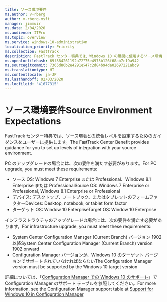 ```yaml
---
title: ソース環境要件
ms.author: v-rberg
author: v-rberg-msft
manager: jimmuir
ms.date: 2/04/2020
ms.audience: ITPro
ms.topic: overview
ms.service: windows-10-administration
localization_priority: Priority
ms.collection: FastTrack
description: FastTrack センター特典では、Windows 10 の展開に使用するソース環境との統合レベルを設定するためのガイダンスをユーザーに提供します。
ms.openlocfilehash: 69f384261192a72775e4975b126f68ab7c19a942
ms.sourcegitcommit: 7365d80b2e4291e547c2d84b94da02697221abc9
ms.translationtype: HT
ms.contentlocale: ja-JP
ms.lasthandoff: 02/03/2020
ms.locfileid: "41677315"
---
```

# <a name="source-environment-expectations"></a><span data-ttu-id="688bf-103">ソース環境要件</span><span class="sxs-lookup"><span data-stu-id="688bf-103">Source Environment Expectations</span></span>

<span data-ttu-id="688bf-104">FastTrack センター特典では、ソース環境との統合レベルを設定するためのガイダンスをユーザーに提供します。</span><span class="sxs-lookup"><span data-stu-id="688bf-104">The FastTrack Center Benefit provides guidance for you to set up levels of integration with your source environment.</span></span>
  
<span data-ttu-id="688bf-105">PC のアップグレードの場合には、次の要件を満たす必要があります。</span><span class="sxs-lookup"><span data-stu-id="688bf-105">For PC upgrade, you must meet these requirements:</span></span>

- <span data-ttu-id="688bf-106">ソース OS: Windows 7 Enterprise または Professional、Windows 8.1 Enterprise または Professional</span><span class="sxs-lookup"><span data-stu-id="688bf-106">Source OS: Windows 7 Enterprise or Professional, Windows 8.1 Enterprise or Professional</span></span>
- <span data-ttu-id="688bf-107">デバイス: デスクトップ、ノートブック、またはタブレットのフォームファクター</span><span class="sxs-lookup"><span data-stu-id="688bf-107">Devices: Desktop, notebook, or tablet form factor</span></span>
- <span data-ttu-id="688bf-108">ターゲット OS: Window 10 Enterprise</span><span class="sxs-lookup"><span data-stu-id="688bf-108">Target OS: Window 10 Enterprise</span></span>

<span data-ttu-id="688bf-109">インフラストラクチャのアップグレードの場合には、次の要件を満たす必要があります。</span><span class="sxs-lookup"><span data-stu-id="688bf-109">For infrastructure upgrade, you must meet these requirements:</span></span>   

- <span data-ttu-id="688bf-110">System Center Configuration Manager (Current Branch) バージョン 1902 以降</span><span class="sxs-lookup"><span data-stu-id="688bf-110">System Center Configuration Manager (Current Branch) version 1902 onward</span></span> 
- <span data-ttu-id="688bf-111">Configuration Manager バージョンが、Windows 10 のターゲット バージョンでサポートされていなければならない</span><span class="sxs-lookup"><span data-stu-id="688bf-111">The Configuration Manager version must be supported by the Windows 10 target version</span></span>

<span data-ttu-id="688bf-112">詳細については、「[Configuration Manager での Windows 10 のサポート](https://docs.microsoft.com/sccm/core/plan-design/configs/support-for-windows-10)」で Configuration Manager のサポート テーブルを参照してください。</span><span class="sxs-lookup"><span data-stu-id="688bf-112">For more information, see the Configuration Manager support table at [Support for Windows 10 in Configuration Manager](https://docs.microsoft.com/sccm/core/plan-design/configs/support-for-windows-10).</span></span>
  

 